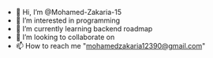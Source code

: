 - 👋 Hi, I’m @Mohamed-Zakaria-15
- 👀 I’m interested in programming
- 🌱 I’m currently learning backend roadmap
- 💞️ I’m looking to collaborate on 
- 📫 How to reach me "mohamedzakaria12390@gmail.com"

